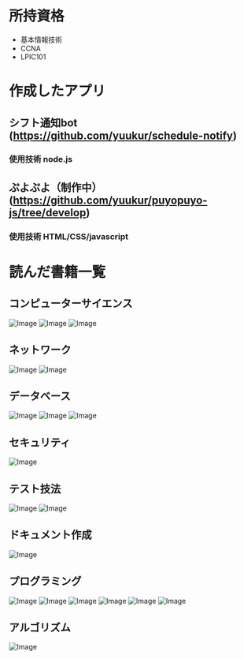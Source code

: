 # 所持資格
- 基本情報技術
- CCNA
- LPIC101

# 作成したアプリ
## シフト通知bot (https://github.com/yuukur/schedule-notify)
### 使用技術 node.js
## ぷよぷよ（制作中）(https://github.com/yuukur/puyopuyo-js/tree/develop)
### 使用技術 HTML/CSS/javascript



# 読んだ書籍一覧
## コンピューターサイエンス
![Image](https://github.com/user-attachments/assets/ee65d20a-ab3b-435b-a0a1-d3397c8eff51)
![Image](https://github.com/user-attachments/assets/c0a0d7ad-889e-4fe2-9f69-1c4a52075ae6)
![Image](https://github.com/user-attachments/assets/1940e5ad-d18c-4d6f-a38f-327aa1d192f8)
## ネットワーク
![Image](https://github.com/user-attachments/assets/0aeefd5e-d44e-4dc5-a08f-3a69bcd8d620)
![Image](https://github.com/user-attachments/assets/ba903dcd-fb0d-4c84-af54-1908d4d52c5b)
## データベース
![Image](https://github.com/user-attachments/assets/526d167f-1f44-4fa4-9e97-7e17b49893da)
![Image](https://github.com/user-attachments/assets/d0124878-ae0d-47a7-a87b-bc29dbbb8e5e)
![Image](https://github.com/user-attachments/assets/56de48ba-c779-4cfa-a79d-c74137114d43)
## セキュリティ
![Image](https://github.com/user-attachments/assets/1e2e59c0-fb54-438a-af06-d8037ec7a815)
## テスト技法
![Image](https://github.com/user-attachments/assets/b5c507b0-4b9f-4207-8b61-42c19d158ee6)
![Image](https://github.com/user-attachments/assets/3a51f87b-d4d3-4a3c-8cca-92910fc74e3c)
## ドキュメント作成
![Image](https://github.com/user-attachments/assets/be066772-fd19-4f60-8cff-68e5c0c19570)
## プログラミング
![Image](https://github.com/user-attachments/assets/4c77452d-153f-4e0f-9c3c-4c2d4c7e67ba)
![Image](https://github.com/user-attachments/assets/611a2e09-7507-44ce-bbcc-4fe0381a24dc)
![Image](https://github.com/user-attachments/assets/dbc584af-68db-483d-875d-5c6b3ea92ae3)
![Image](https://github.com/user-attachments/assets/13f0fa1a-174e-4701-b230-1bfaf2db4c27)
![Image](https://github.com/user-attachments/assets/b1bb08c3-c506-47da-a743-bd44b956a982)
![Image](https://github.com/user-attachments/assets/a72d7708-f0d3-460d-b293-1602e8c2120a)

## アルゴリズム
![Image](https://github.com/user-attachments/assets/6beeaa0b-e5cf-4474-92a1-92a581247dc0)

 

